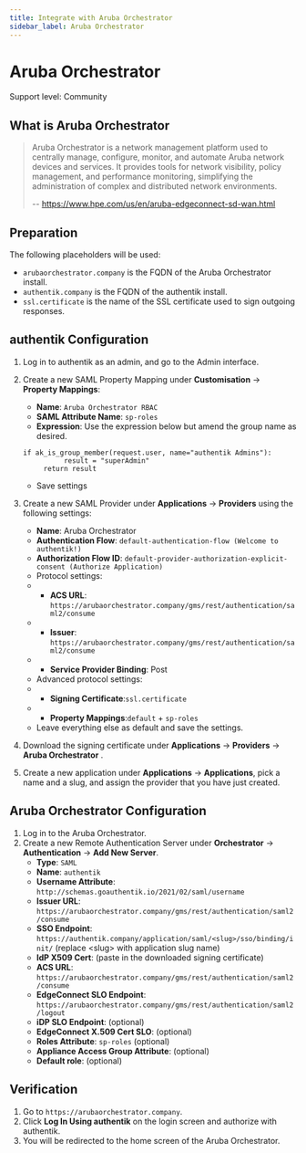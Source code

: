 ```yaml
---
title: Integrate with Aruba Orchestrator
sidebar_label: Aruba Orchestrator
---
```


# Aruba Orchestrator

<span class="badge badge--secondary">Support level: Community</span>

## What is Aruba Orchestrator

> Aruba Orchestrator is a network management platform used to centrally manage, configure, monitor, and automate Aruba network devices and services. It provides tools for network visibility, policy management, and performance monitoring, simplifying the administration of complex and distributed network environments.
>
> -- https://www.hpe.com/us/en/aruba-edgeconnect-sd-wan.html

## Preparation

The following placeholders will be used:

-   `arubaorchestrator.company` is the FQDN of the Aruba Orchestrator install.
-   `authentik.company` is the FQDN of the authentik install.
-   `ssl.certificate` is the name of the SSL certificate used to sign outgoing responses.

## authentik Configuration 

1. Log in to authentik as an admin, and go to the Admin interface.
2. Create a new SAML Property Mapping under **Customisation** -> **Property Mappings**:

    - **Name**: `Aruba Orchestrator RBAC`
	- **SAML Attribute Name**: `sp-roles`
	- **Expression**: Use the expression below but amend the group name as desired.
     ```
     if ak_is_group_member(request.user, name="authentik Admins"):
               result = "superAdmin"
          return result
     ```
    - Save settings

3. Create a new SAML Provider under **Applications** -> **Providers** using the following settings:
    - **Name**: Aruba Orchestrator
    - **Authentication Flow**: `default-authentication-flow (Welcome to authentik!)`
    - **Authorization Flow ID**: `default-provider-authorization-explicit-consent (Authorize Application)`
	- Protocol settings:
	- - **ACS URL**: `https://arubaorchestrator.company/gms/rest/authentication/saml2/consume`
	- - **Issuer**: `https://arubaorchestrator.company/gms/rest/authentication/saml2/consume`
	- - **Service Provider Binding**: Post
	- Advanced protocol settings:
	- - **Signing Certificate**:`ssl.certificate`
	- - **Property Mappings**:`default` + `sp-roles`
	- Leave everything else as default and save the settings.
4. Download the signing certificate under **Applications** -> **Providers** -> **Aruba Orchestrator** .
5. Create a new application under **Applications** -> **Applications**, pick a name and a slug, and assign the provider that you have just created.

## Aruba Orchestrator Configuration

1. Log in to the Aruba Orchestrator.
2. Create a new Remote Authentication Server under **Orchestrator** -> **Authentication** -> **Add New Server**.
    - **Type**: `SAML`
	- **Name**: `authentik`
	- **Username Attribute**: `http://schemas.goauthentik.io/2021/02/saml/username`
	- **Issuer URL**: `https://arubaorchestrator.company/gms/rest/authentication/saml2/consume`
	- **SSO Endpoint**: `https://authentik.company/application/saml/<slug>/sso/binding/init/` (replace \<slug\> with application slug name)
	- **IdP X509 Cert**: (paste in the downloaded signing certificate)
	- **ACS URL**: `https://arubaorchestrator.company/gms/rest/authentication/saml2/consume`
	- **EdgeConnect SLO Endpoint**: `https://arubaorchestrator.company/gms/rest/authentication/saml2/logout`
	- **iDP SLO Endpoint**: (optional)
	- **EdgeConnect X.509 Cert SLO**: (optional)
	- **Roles Attribute**: `sp-roles` (optional)
	- **Appliance Access Group Attribute**: (optional)
	- **Default role**: (optional)

## Verification

1. Go to `https://arubaorchestrator.company`.
2. Click **Log In Using authentik** on the login screen and authorize with authentik.
3. You will be redirected to the home screen of the Aruba Orchestrator.
